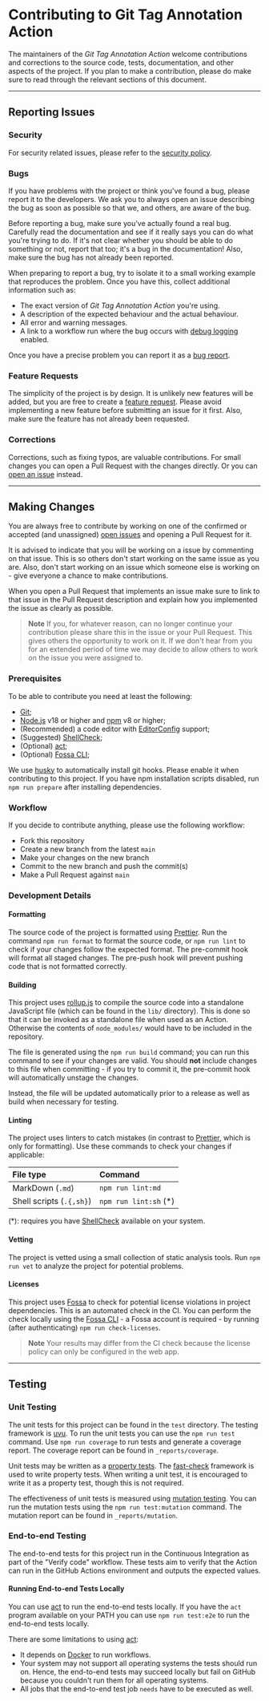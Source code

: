 # Contributing to Git Tag Annotation Action

The maintainers of the _Git Tag Annotation Action_ welcome contributions and
corrections to the source code, tests, documentation, and other aspects of the
project. If you plan to make a contribution, please do make sure to read through
the relevant sections of this document.

---

## Reporting Issues

### Security

For security related issues, please refer to the [security policy].

### Bugs

If you have problems with the project or think you've found a bug, please report
it to the developers. We ask you to always open an issue describing the bug as
soon as possible so that we, and others, are aware of the bug.

Before reporting a bug, make sure you've actually found a real bug. Carefully
read the documentation and see if it really says you can do what you're trying
to do. If it's not clear whether you should be able to do something or not,
report that too; it's a bug in the documentation! Also, make sure the bug has
not already been reported.

When preparing to report a bug, try to isolate it to a small working example
that reproduces the problem. Once you have this, collect additional information
such as:

- The exact version of _Git Tag Annotation Action_ you're using.
- A description of the expected behaviour and the actual behaviour.
- All error and warning messages.
- A link to a workflow run where the bug occurs with [debug logging] enabled.

Once you have a precise problem you can report it as a [bug report].

### Feature Requests

The simplicity of the project is by design. It is unlikely new features will be
added, but you are free to create a [feature request]. Please avoid implementing
a new feature before submitting an issue for it first. Also, make sure the
feature has not already been requested.

### Corrections

Corrections, such as fixing typos, are valuable contributions. For small changes
you can open a Pull Request with the changes directly. Or you can [open an
issue] instead.

---

## Making Changes

You are always free to contribute by working on one of the confirmed or accepted
(and unassigned) [open issues] and opening a Pull Request for it.

It is advised to indicate that you will be working on a issue by commenting on
that issue. This is so others don't start working on the same issue as you are.
Also, don't start working on an issue which someone else is working on - give
everyone a chance to make contributions.

When you open a Pull Request that implements an issue make sure to link to that
issue in the Pull Request description and explain how you implemented the issue
as clearly as possible.

> **Note** If you, for whatever reason, can no longer continue your contribution
> please share this in the issue or your Pull Request. This gives others the
> opportunity to work on it. If we don't hear from you for an extended period of
> time we may decide to allow others to work on the issue you were assigned to.

### Prerequisites

To be able to contribute you need at least the following:

- [Git];
- [Node.js] v18 or higher and [npm] v8 or higher;
- (Recommended) a code editor with [EditorConfig] support;
- (Suggested) [ShellCheck];
- (Optional) [act];
- (Optional) [Fossa CLI];

We use [husky] to automatically install git hooks. Please enable it when
contributing to this project. If you have npm installation scripts disabled, run
`npm run prepare` after installing dependencies.

### Workflow

If you decide to contribute anything, please use the following workflow:

- Fork this repository
- Create a new branch from the latest `main`
- Make your changes on the new branch
- Commit to the new branch and push the commit(s)
- Make a Pull Request against `main`

### Development Details

#### Formatting

The source code of the project is formatted using [Prettier]. Run the command
`npm run format` to format the source code, or `npm run lint` to check if your
changes follow the expected format. The pre-commit hook will format all staged
changes. The pre-push hook will prevent pushing code that is not formatted
correctly.

#### Building

This project uses [rollup.js] to compile the source code into a standalone
JavaScript file (which can be found in the `lib/` directory). This is done so
that it can be invoked as a standalone file when used as an Action. Otherwise
the contents of `node_modules/` would have to be included in the repository.

The file is generated using the `npm run build` command; you can run this
command to see if your changes are valid. You should **not** include changes to
this file when committing - if you try to commit it, the pre-commit hook will
automatically unstage the changes.

Instead, the file will be updated automatically prior to a release as well as
build when necessary for testing.

#### Linting

The project uses linters to catch mistakes (in contrast to [Prettier], which is
only for formatting). Use these commands to check your changes if applicable:

| File type                | Command                |
| :----------------------- | :--------------------- |
| MarkDown (`.md`)         | `npm run lint:md`      |
| Shell scripts (`.{,sh}`) | `npm run lint:sh` (\*) |

(\*): requires you have [ShellCheck] available on your system.

#### Vetting

The project is vetted using a small collection of static analysis tools. Run
`npm run vet` to analyze the project for potential problems.

#### Licenses

This project uses [Fossa] to check for potential license violations in project
dependencies. This is an automated check in the CI. You can perform the check
locally using the [Fossa CLI] - a Fossa account is required - by running (after
authenticating) `npm run check-licenses`.

> **Note** Your results may differ from the CI check because the license policy
> can only be configured in the web app.

---

## Testing

### Unit Testing

The unit tests for this project can be found in the `test` directory. The
testing framework is [uvu]. To run the unit tests you can use the `npm run test`
command. Use `npm run coverage` to run tests and generate a coverage report. The
coverage report can be found in `_reports/coverage`.

Unit tests may be written as a [property tests]. The [fast-check] framework is
used to write property tests. When writing a unit test, it is encouraged to
write it as a property test, though this is not required.

The effectiveness of unit tests is measured using [mutation testing]. You can
run the mutation tests using the `npm run test:mutation` command. The mutation
report can be found in `_reports/mutation`.

### End-to-end Testing

The end-to-end tests for this project run in the Continuous Integration as part
of the "Verify code" workflow. These tests aim to verify that the Action can run
in the GitHub Actions environment and outputs the expected values.

#### Running End-to-end Tests Locally

You can use [act] to run the end-to-end tests locally. If you have the
`act` program available on your PATH you can use `npm run test:e2e` to run the
end-to-end tests locally.

There are some limitations to using [act]:

- It depends on [Docker] to run workflows.
- Your system may not support all operating systems the tests should run on.
  Hence, the end-to-end tests may succeed locally but fail on GitHub because you
  couldn't run them for all operating systems.
- All jobs that the end-to-end test job `needs` have to be executed as well.

[act]: https://github.com/nektos/act
[bug report]: https://github.com/ericcornelissen/git-tag-annotation-action/issues/new?labels=bug
[debug logging]: https://docs.github.com/en/actions/managing-workflow-runs/enabling-debug-logging
[docker]: https://www.docker.com/
[editorconfig]: https://editorconfig.org/
[fast-check]: https://github.com/dubzzz/fast-check#readme
[feature request]: https://github.com/ericcornelissen/git-tag-annotation-action/issues/new?labels=enhancement
[fossa]: https://fossa.com/
[fossa cli]: https://github.com/fossas/fossa-cli
[git]: https://git-scm.com/
[husky]: https://typicode.github.io/husky/
[mutation testing]: https://en.wikipedia.org/wiki/Mutation_testing
[node.js]: https://nodejs.org/en/
[npm]: https://www.npmjs.com/
[open an issue]: https://github.com/ericcornelissen/git-tag-annotation-action/issues/new
[open issues]: https://github.com/ericcornelissen/git-tag-annotation-action/issues
[prettier]: https://prettier.io/
[property tests]: https://en.wikipedia.org/wiki/Property_testing
[rollup.js]: https://rollupjs.org/guide/en/
[security policy]: ./SECURITY.md
[shellcheck]: https://github.com/koalaman/shellcheck
[uvu]: https://www.npmjs.com/package/uvu
